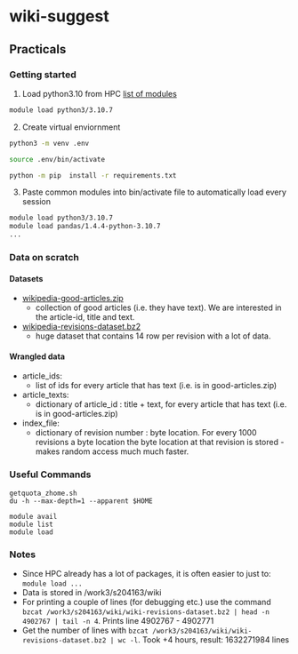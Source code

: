 # wiki-suggest

## Practicals

### Getting started

1. Load python3.10 from HPC [list of modules](https://www.hpc.dtu.dk/?page_id=282)
```bash
module load python3/3.10.7
```
2. Create virtual enviornment
```bash
python3 -m venv .env
```
```bash
source .env/bin/activate
```
```bash
python -m pip  install -r requirements.txt
```

3. Paste common modules into bin/activate file to automatically load every session
```bash
module load python3/3.10.7
module load pandas/1.4.4-python-3.10.7
...
```

### Data on scratch
#### Datasets
- [wikipedia-good-articles.zip](https://www.kaggle.com/datasets/jacksoncrow/wikipedia-multimodal-dataset-of-good-articles/data)
    - collection of good articles (i.e. they have text). We are interested in the article-id, title and text.
- [wikipedia-revisions-dataset.bz2](https://snap.stanford.edu/data/wiki-meta.html)
    - huge dataset that contains 14 row per revision with a lot of data.
#### Wrangled data
- article_ids:
    - list of ids for every article that has text (i.e. is in good-articles.zip)
- article_texts:
    - dictionary of article_id : title + text, for every article that has text (i.e. is in good-articles.zip)
- index_file:
    - dictionary of revision number : byte location. For every 1000 revisions a byte location the byte location at that revision is stored - makes random access much much faster.

### Useful Commands

```
getquota_zhome.sh
du -h --max-depth=1 --apparent $HOME
```
```
module avail
module list
module load
```
### Notes
- Since HPC already has a lot of packages, it is often easier to just to: ```module load ...``` 
- Data is stored in /work3/s204163/wiki
- For printing a couple of lines (for debugging etc.) use the command ```bzcat /work3/s204163/wiki/wiki-revisions-dataset.bz2 | head -n 4902767 | tail -n 4```. Prints line 4902767 - 4902771
- Get the number of lines with ```bzcat /work3/s204163/wiki/wiki-revisions-dataset.bz2 | wc -l```. Took +4 hours, result: 1632271984 lines
